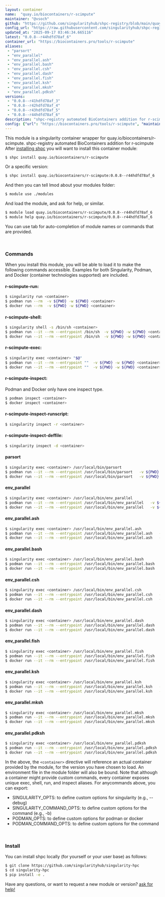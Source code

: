 ```yaml
---
layout: container
name:  "quay.io/biocontainers/r-scimpute"
maintainer: "@vsoch"
github: "https://github.com/singularityhub/shpc-registry/blob/main/quay.io/biocontainers/r-scimpute/container.yaml"
config_url: "https://raw.githubusercontent.com/singularityhub/shpc-registry/main/quay.io/biocontainers/r-scimpute/container.yaml"
updated_at: "2025-09-17 03:46:34.665116"
latest: "0.0.8--r44hdfd78af_6"
container_url: "https://biocontainers.pro/tools/r-scimpute"
aliases:
 - "parsort"
 - "env_parallel"
 - "env_parallel.ash"
 - "env_parallel.bash"
 - "env_parallel.csh"
 - "env_parallel.dash"
 - "env_parallel.fish"
 - "env_parallel.ksh"
 - "env_parallel.mksh"
 - "env_parallel.pdksh"
versions:
 - "0.0.8--r41hdfd78af_3"
 - "0.0.8--r42hdfd78af_4"
 - "0.0.8--r43hdfd78af_5"
 - "0.0.8--r44hdfd78af_6"
description: "shpc-registry automated BioContainers addition for r-scimpute"
config: {"url": "https://biocontainers.pro/tools/r-scimpute", "maintainer": "@vsoch", "description": "shpc-registry automated BioContainers addition for r-scimpute", "latest": {"0.0.8--r44hdfd78af_6": "sha256:3863a577486522eeda44c9cfba56895a0b9d048c4f5606d2ce6dc34712ef9045"}, "tags": {"0.0.8--r41hdfd78af_3": "sha256:37e4dce33aeec428dbffd1f8528c37e4329f49de7075c549f828847025b06569", "0.0.8--r42hdfd78af_4": "sha256:cf4ded2db2bcae2794ec951aa260fc38ae1d56b216e8d6f496ebd6d29f4048d0", "0.0.8--r43hdfd78af_5": "sha256:c85972882b56f5302d498a751c51fbb4d3e7a51ae1f82796d787503cc6f61fa3", "0.0.8--r44hdfd78af_6": "sha256:3863a577486522eeda44c9cfba56895a0b9d048c4f5606d2ce6dc34712ef9045"}, "docker": "quay.io/biocontainers/r-scimpute", "aliases": {"parsort": "/usr/local/bin/parsort", "env_parallel": "/usr/local/bin/env_parallel", "env_parallel.ash": "/usr/local/bin/env_parallel.ash", "env_parallel.bash": "/usr/local/bin/env_parallel.bash", "env_parallel.csh": "/usr/local/bin/env_parallel.csh", "env_parallel.dash": "/usr/local/bin/env_parallel.dash", "env_parallel.fish": "/usr/local/bin/env_parallel.fish", "env_parallel.ksh": "/usr/local/bin/env_parallel.ksh", "env_parallel.mksh": "/usr/local/bin/env_parallel.mksh", "env_parallel.pdksh": "/usr/local/bin/env_parallel.pdksh"}}
---
```


This module is a singularity container wrapper for quay.io/biocontainers/r-scimpute.
shpc-registry automated BioContainers addition for r-scimpute
After [installing shpc](#install) you will want to install this container module:


```bash
$ shpc install quay.io/biocontainers/r-scimpute
```

Or a specific version:

```bash
$ shpc install quay.io/biocontainers/r-scimpute:0.0.8--r44hdfd78af_6
```

And then you can tell lmod about your modules folder:

```bash
$ module use ./modules
```

And load the module, and ask for help, or similar.

```bash
$ module load quay.io/biocontainers/r-scimpute/0.0.8--r44hdfd78af_6
$ module help quay.io/biocontainers/r-scimpute/0.0.8--r44hdfd78af_6
```

You can use tab for auto-completion of module names or commands that are provided.

<br>

### Commands

When you install this module, you will be able to load it to make the following commands accessible.
Examples for both Singularity, Podman, and Docker (container technologies supported) are included.

#### r-scimpute-run:

```bash
$ singularity run <container>
$ podman run --rm  -v ${PWD} -w ${PWD} <container>
$ docker run --rm  -v ${PWD} -w ${PWD} <container>
```

#### r-scimpute-shell:

```bash
$ singularity shell -s /bin/sh <container>
$ podman run --it --rm --entrypoint /bin/sh  -v ${PWD} -w ${PWD} <container>
$ docker run --it --rm --entrypoint /bin/sh  -v ${PWD} -w ${PWD} <container>
```

#### r-scimpute-exec:

```bash
$ singularity exec <container> "$@"
$ podman run --it --rm --entrypoint ""  -v ${PWD} -w ${PWD} <container> "$@"
$ docker run --it --rm --entrypoint ""  -v ${PWD} -w ${PWD} <container> "$@"
```

#### r-scimpute-inspect:

Podman and Docker only have one inspect type.

```bash
$ podman inspect <container>
$ docker inspect <container>
```

#### r-scimpute-inspect-runscript:

```bash
$ singularity inspect -r <container>
```

#### r-scimpute-inspect-deffile:

```bash
$ singularity inspect -d <container>
```


#### parsort

```bash
$ singularity exec <container> /usr/local/bin/parsort
$ podman run --it --rm --entrypoint /usr/local/bin/parsort   -v ${PWD} -w ${PWD} <container> -c " $@"
$ docker run --it --rm --entrypoint /usr/local/bin/parsort   -v ${PWD} -w ${PWD} <container> -c " $@"
```


#### env_parallel

```bash
$ singularity exec <container> /usr/local/bin/env_parallel
$ podman run --it --rm --entrypoint /usr/local/bin/env_parallel   -v ${PWD} -w ${PWD} <container> -c " $@"
$ docker run --it --rm --entrypoint /usr/local/bin/env_parallel   -v ${PWD} -w ${PWD} <container> -c " $@"
```


#### env_parallel.ash

```bash
$ singularity exec <container> /usr/local/bin/env_parallel.ash
$ podman run --it --rm --entrypoint /usr/local/bin/env_parallel.ash   -v ${PWD} -w ${PWD} <container> -c " $@"
$ docker run --it --rm --entrypoint /usr/local/bin/env_parallel.ash   -v ${PWD} -w ${PWD} <container> -c " $@"
```


#### env_parallel.bash

```bash
$ singularity exec <container> /usr/local/bin/env_parallel.bash
$ podman run --it --rm --entrypoint /usr/local/bin/env_parallel.bash   -v ${PWD} -w ${PWD} <container> -c " $@"
$ docker run --it --rm --entrypoint /usr/local/bin/env_parallel.bash   -v ${PWD} -w ${PWD} <container> -c " $@"
```


#### env_parallel.csh

```bash
$ singularity exec <container> /usr/local/bin/env_parallel.csh
$ podman run --it --rm --entrypoint /usr/local/bin/env_parallel.csh   -v ${PWD} -w ${PWD} <container> -c " $@"
$ docker run --it --rm --entrypoint /usr/local/bin/env_parallel.csh   -v ${PWD} -w ${PWD} <container> -c " $@"
```


#### env_parallel.dash

```bash
$ singularity exec <container> /usr/local/bin/env_parallel.dash
$ podman run --it --rm --entrypoint /usr/local/bin/env_parallel.dash   -v ${PWD} -w ${PWD} <container> -c " $@"
$ docker run --it --rm --entrypoint /usr/local/bin/env_parallel.dash   -v ${PWD} -w ${PWD} <container> -c " $@"
```


#### env_parallel.fish

```bash
$ singularity exec <container> /usr/local/bin/env_parallel.fish
$ podman run --it --rm --entrypoint /usr/local/bin/env_parallel.fish   -v ${PWD} -w ${PWD} <container> -c " $@"
$ docker run --it --rm --entrypoint /usr/local/bin/env_parallel.fish   -v ${PWD} -w ${PWD} <container> -c " $@"
```


#### env_parallel.ksh

```bash
$ singularity exec <container> /usr/local/bin/env_parallel.ksh
$ podman run --it --rm --entrypoint /usr/local/bin/env_parallel.ksh   -v ${PWD} -w ${PWD} <container> -c " $@"
$ docker run --it --rm --entrypoint /usr/local/bin/env_parallel.ksh   -v ${PWD} -w ${PWD} <container> -c " $@"
```


#### env_parallel.mksh

```bash
$ singularity exec <container> /usr/local/bin/env_parallel.mksh
$ podman run --it --rm --entrypoint /usr/local/bin/env_parallel.mksh   -v ${PWD} -w ${PWD} <container> -c " $@"
$ docker run --it --rm --entrypoint /usr/local/bin/env_parallel.mksh   -v ${PWD} -w ${PWD} <container> -c " $@"
```


#### env_parallel.pdksh

```bash
$ singularity exec <container> /usr/local/bin/env_parallel.pdksh
$ podman run --it --rm --entrypoint /usr/local/bin/env_parallel.pdksh   -v ${PWD} -w ${PWD} <container> -c " $@"
$ docker run --it --rm --entrypoint /usr/local/bin/env_parallel.pdksh   -v ${PWD} -w ${PWD} <container> -c " $@"
```



In the above, the `<container>` directive will reference an actual container provided
by the module, for the version you have chosen to load. An environment file in the
module folder will also be bound. Note that although a container
might provide custom commands, every container exposes unique exec, shell, run, and
inspect aliases. For anycommands above, you can export:

 - SINGULARITY_OPTS: to define custom options for singularity (e.g., --debug)
 - SINGULARITY_COMMAND_OPTS: to define custom options for the command (e.g., -b)
 - PODMAN_OPTS: to define custom options for podman or docker
 - PODMAN_COMMAND_OPTS: to define custom options for the command

<br>

### Install

You can install shpc locally (for yourself or your user base) as follows:

```bash
$ git clone https://github.com/singularityhub/singularity-hpc
$ cd singularity-hpc
$ pip install -e .
```

Have any questions, or want to request a new module or version? [ask for help!](https://github.com/singularityhub/singularity-hpc/issues)